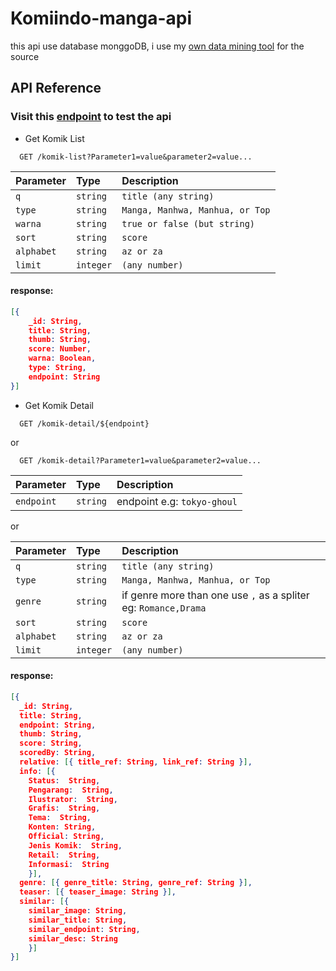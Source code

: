# Komiindo-manga-api

this api use database monggoDB, i use my [own data mining tool]() for the source

## API Reference

### Visit this [endpoint](https://komikindo-api.vercel.app/komik-detail/tokyo-ghoul) to test the api

* Get Komik List

```http
  GET /komik-list?Parameter1=value&parameter2=value...
```

| Parameter | Type     | Description                |
| :-------- | :------- | :------------------------- |
| `q`       | `string` | `title (any string)`       |
| `type`    | `string` | `Manga, Manhwa, Manhua, or Top`|
| `warna`   | `string` | `true or false (but string)`|
| `sort`    | `string` | `score`                    |
| `alphabet`| `string` | `az or za`                 |
| `limit`   | `integer`| `(any number)`             |

#### response:
```json
[{
    _id: String,
    title: String,
    thumb: String,
    score: Number,
    warna: Boolean,
    type: String,
    endpoint: String
}]
```

* Get Komik Detail

```http
  GET /komik-detail/${endpoint}
```
or
```http
  GET /komik-detail?Parameter1=value&parameter2=value...
```

| Parameter | Type     | Description                       |
| :-------- | :------- | :-------------------------------- |
| `endpoint`| `string` | endpoint e.g: `tokyo-ghoul`       |

or

| Parameter | Type     | Description                |
| :-------- | :------- | :------------------------- |
| `q`       | `string` | `title (any string)`       |
| `type`    | `string` | `Manga, Manhwa, Manhua, or Top`|
| `genre`   | `string` | if genre more than one use `,` as a spliter eg: `Romance,Drama`|
| `sort`    | `string` | `score`                    |
| `alphabet`| `string` | `az or za`                 |
| `limit`   | `integer`| `(any number)`             |

#### response:
```json
[{
  _id: String,
  title: String,
  endpoint: String,
  thumb: String,
  score: String,
  scoredBy: String,
  relative: [{ title_ref: String, link_ref: String }],
  info: [{ 
    Status:  String, 
    Pengarang:  String, 
    Ilustrator:  String, 
    Grafis:  String, 
    Tema:  String, 
    Konten: String, 
    Official: String, 
    Jenis Komik:  String, 
    Retail:  String, 
    Informasi:  String 
    }],
  genre: [{ genre_title: String, genre_ref: String }],
  teaser: [{ teaser_image: String }],
  similar: [{ 
    similar_image: String, 
    similar_title: String, 
    similar_endpoint: String, 
    similar_desc: String 
    }]
}]
```
